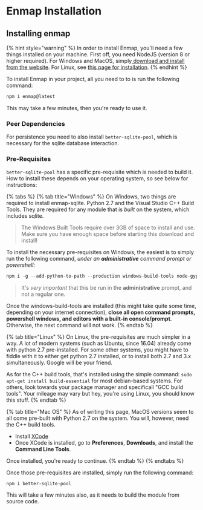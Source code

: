 # Enmap Installation

## Installing enmap

{% hint style="warning" %}
In order to install Enmap, you'll need a few things installed on your machine. First off, you need NodeJS \(version 8 or higher required\). For Windows and MacOS, simply[ download and install from the website](https://nodejs.org/en/download/). For Linux, see [this page for installation](https://nodejs.org/en/download/package-manager/).
{% endhint %}

To install Enmap in your project, all you need to to is run the following command: 

```javascript
npm i enmap@latest
```

This may take a few minutes, then you're ready to use it. 

### Peer Dependencies

For persistence you need to also install `better-sqlite-pool`, which is necessary for the sqlite database interaction.

### Pre-Requisites

`better-sqlite-pool` has a specific pre-requisite which is needed to build it. How to install these depends on your operating system, so see below for instructions:

{% tabs %}
{% tab title="Windows" %}
On Windows, two things are required to install enmap-sqlite. Python 2.7 and the Visual Studio C++ Build Tools. They are required for any module that is _built_ on the system, which includes sqlite. 

> The Windows Built Tools require over 3GB of space to install and use. Make sure you have enough space before starting this download and install!

To install the necessary pre-requisites on Windows, the easiest is to simply run the following command, _under an **administrative** command prompt or powershell:_

```javascript
npm i -g --add-python-to-path --production windows-build-tools node-gyp
```

> It's _very important_ that this be run in the **administrative** prompt, and not a regular one.

Once the windows-build-tools are installed \(this might take quite some time, depending on your internet connection\), **close all open command prompts, powershell windows, and editors with a built-in console/prompt**. Otherwise, the next command will not work. 
{% endtab %}

{% tab title="Linux" %}
On Linux, the pre-requisites are much simpler in a way. A lot of modern systems \(such as Ubuntu, since 16.04\) already come with python 2.7 pre-installed. For some other systems, you might have to fiddle with it to either get python 2.7 installed, or to install both 2.7 and 3.x simultaneously. Google will be your friend. 

As for the C++ build tools, that's installed using the simple command: `sudo apt-get install build-essential` for most debian-based systems. For others, look towards your package manager and specificall "GCC build tools". Your mileage may vary but hey, you're using Linux, you should know this stuff. 
{% endtab %}

{% tab title="Mac OS" %}
As of writing this page, MacOS versions seem to all come pre-built with Python 2.7 on the system. You will, however, need the C++ build tools. 

* Install [XCode](https://developer.apple.com/xcode/download/)
* Once XCode is installed, go to **Preferences**, **Downloads**, and install the **Command Line Tools**.

Once installed, you're ready to continue. 
{% endtab %}
{% endtabs %}

Once those pre-requisites are installed, simply run the following command: 

```text
npm i better-sqlite-pool
```

This will take a few minutes also, as it needs to build the module from source code.

